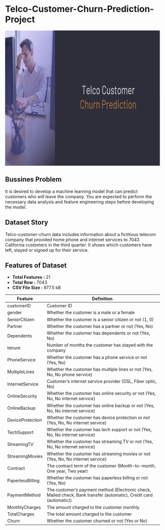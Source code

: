# Telco-Customer-Churn-Prediction-Project

<img src = "images/telco_customer_churn.png" style = "width:1150px; height:440px"/> 

## Bussines Problem

It is desired to develop a machine learning model that can predict customers who will leave the company. You are expected to perform the necessary data analysis and feature engineering steps before developing the model.

## Dataset Story

Telco-customer-churn data includes information about a fictitious telecom company that provided home phone and internet services to 7043 California customers in the third quarter. It shows which customers have left, stayed or signed up for their service.

## Features of Dataset

- **Total Features :** 21
- **Total Row :** 7043
- **CSV File Size :** 977.5 kB

| Feature | Definition |
| --- | --- |
| customerID | Customer ID |
| gender | Whether the customer is a male or a female |
| SeniorCitizen | Whether the customer is a senior citizen or not (1, 0) |
| Partner | Whether the customer has a partner or not (Yes, No) |
| Dependents | Whether the customer has dependents or not (Yes, No) |
| tenure | Number of months the customer has stayed with the company |
| PhoneService | Whether the customer has a phone service or not (Yes, No) |
| MultipleLines | Whether the customer has multiple lines or not (Yes, No, No phone service) |
| InternetService | Customer’s internet service provider (DSL, Fiber optic, No) |
| OnlineSecurity | Whether the customer has online security or not (Yes, No, No internet service)|
| OnlineBackup | Whether the customer has online backup or not (Yes, No, No internet service) |
| DeviceProtection | Whether the customer has device protection or not (Yes, No, No internet service) |
| TechSupport | Whether the customer has tech support or not (Yes, No, No internet service) |
| StreamingTV | Whether the customer has streaming TV or not (Yes, No, No internet service) |
| StreamingMovies | Whether the customer has streaming movies or not (Yes, No, No internet service) |
| Contract | The contract term of the customer (Month-to-month, One year, Two year) |
| PaperlessBilling | Whether the customer has paperless billing or not (Yes, No)|
| PaymentMethod | The customer’s payment method (Electronic check, Mailed check, Bank transfer (automatic), Credit card (automatic)) |
| MonthlyCharges | The amount charged to the customer monthly |
| TotalCharges | The total amount charged to the customer |
| Churn | Whether the customer churned or not (Yes or No) |

